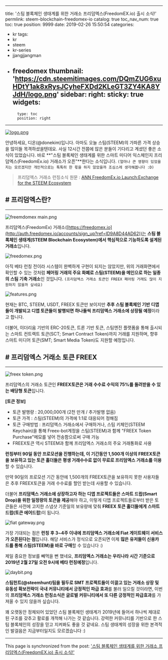 
---
title: '스팀 블록체인 생태계를 위한 거래소 프리덤엑스(FreedomEX.io) 출시 소식!'
permlink: steem-blockchain-freedomex-io
catalog: true
toc_nav_num: true
toc: true
position: 9999
date: 2019-02-26 15:50:54
categories:
- kr
tags:
- kr
- steem
- kr-series
- jjangjjangman
- freedomex
thumbnail: 'https://cdn.steemitimages.com/DQmZUG6xuHDtY1ak8xRysJCyheFXDd2KLeGT3ZY4KA8YJdH/logo.png'
sidebar:
    right:
        sticky: true
widgets:
    -
        type: toc
        position: right
---


[![logo.png](https://cdn.steemitimages.com/DQmZUG6xuHDtY1ak8xRysJCyheFXDd2KLeGT3ZY4KA8YJdH/logo.png)](http://auth.freedomex.io/accounts/sign_up?ref=ID9A8D44AD62)


안녕하세요, 디온(@donekim)입니다. 아마도 오늘 스팀(STEEM)의 가파른 가격 상승을 많이들 목격하셨을텐데요. 사실 12시간 전쯤에 많은 분들이 기다리고 계셨던 좋은 소식이 있었습니다. 바로 **"스팀 블록체인 생태계를 위한 스마트 미디어 익스체인지 프리덤엑스(FreedomEx.io) 거래소가 오픈"**한다는 소식입니다. `(얼마나 큰 영향이 있었을지는 모르겠지만 개인적으로는 톡톡히 한 몫을 하지 않았을까 조심스레 생각해봅니다 :D)`

> 프리덤엑스 거래소 런칭소식 원문 : [ANN FreedomEx.io Launch:Exchange for the STEEM Ecosystem](https://steemit.com/steem/@freedomex/ann-freedomex-io-launch-exchange-for-the-steem-ecosystem)

## # 프리덤엑스란?
---
![freemdomex main.png](https://cdn.steemitimages.com/DQmcUY5nM8FuuQBgSMq4SzKPU8iHy6w6UtxrCpkvDVtezGZ/freemdomex%20main.png)

프리덤엑스(FreedomEx) 거래소([https://freedomex.io](http://auth.freedomex.io/accounts/sign_up?ref=ID9A8D44AD62))는 **스팀 블록체인 생태계(STEEM Blockchain Ecosystem)에서 핵심적으로 기능하도록 설계된 거래소**입니다. 

![freedomex.png](https://cdn.steemitimages.com/DQmXLLnQJXcsKATGpzpgzYkCWzwQuiH8rp5bykbtJ6E9ThN/freedomex.png)

아직 베타 런칭 전이라 시스템이 완벽하게 구현이 되지는 않았지만, 위의 거래화면에서 확인할 수 있는 것처럼 **페어링 거래의 주요 화폐로 스팀(STEEM)을 메인으로 하는 일종의 스팀 기축 거래소**인 것입니다. `(프리덤엑스 거래소 토큰인 FREEX 페어링 거래도 많이 지원하지 않을까 싶네요)`

 ![features.png](https://cdn.steemitimages.com/DQmedW9zijS82iRUT3A38zHj67uf9iDNfEp9r22bkuK5eXz/features.png)

현재는 BTC, STEEM, USDT, FREEX 토큰만 보이지만 **추후 스팀 블록체인 기반 디앱들이 개발되고 디앱 토큰들이 발행되면 하나둘씩 프리덤엑스 거래소에 상장될 예정**이라고 합니다. 

더불어, 이더리움 기반의 ERC-20토큰, 트론 기반 토큰, 스팀엔진 플랫폼을 통해 출시되는 스마트 컨트랙트 토큰(SCT; Smart Contract Token)까지 거래를 지원하며, 향후 스마트 미디어 토큰(SMT; Smart Media Token)도 지원할 예정입니다.

## # 프리덤엑스 거래소 토큰 FREEX
---
![freex token.png](https://cdn.steemitimages.com/DQmWUAUStxpQbPfQjbUtgSUci4hTrXhpXivKumL6fNkRTh9/freex%20token.png)

프리덤엑스의 거래소 토큰인 **FREEX토큰은 거래 수수료 수익의 75%를 돌려받을 수 있는 배당형 토큰**입니다. 

**[토큰 정보]**

 - 토큰 발행량 : 20,000,000개 (2천 만개 / 추가발행 없음)
 - 토큰 가격 : 스팀(STEEM)의 가격에 1:1로 대응되어 정해짐
- 토큰 구매방법 : 프리덤엑스 거래소에서 구매하거나, 스팀 키체인(STEEM Keychain)을 통해 Freex-bot계정을 스팀(STEEM)과 함께  "FREEX Token Purchase"메모를 넣어 전송함으로써 구매 가능
- FREEX토큰 역시 STEEM과 함께 프리덤엑스 거래소의 주요 거래통화로 사용

**런칭부터 90일 동안 프로모션을 진행하는데, 이 기간동안 1,500개 이상의 FREEX토큰을 보유하고 있는 토큰 홀더들은 평생 거래수수료 없이 무료로 프리덤엑스 거래소를 이용**할 수 있습니다. 

만약 90일의 프로모션 기간 동안에 1,500개의 FREEX토큰을 보유하지 못한 사용자들은 추후 FREEX토큰을 거래 수수료를 할인 받는데 사용할 수 있습니다. 

더불어 **프리덤엑스 거래소에 상장하고자 하는 디앱 프로젝트들은 스마트 드랍(Smart Drop)을 위한 일정량의 토큰을 제공**해야 하고, 이렇게 디앱 프로젝트들로부터 받은 토큰들은 사전에 고지한 스냅샷 기준일의 보유량에 맞춰 **FREEX 토큰 홀더들에게 스마트 드랍(토큰 에어드랍**)이 됩니다.

![fiat gateway.png](https://cdn.steemitimages.com/DQmebrQcNWjW9tVh5VbJiWvfhMKUVPZdiapQrN9sv2UjRps/fiat%20gateway.png)

가장 기대되는 점은 **런칭 후 3~4주 이내에 프리덤엑스 거래소에 Fiat 게이트웨이 서비스가 오픈된다는 점**입니다. 해당 서비스가 정식으로 오픈되면 이제 **많은 유저들이 신용카드를 통해 스팀(STEEM)을 바로 구매**할 수 있습니다 :)



제일 중요한 정보를 빼먹을 뻔 했네요, **프리덤엑스 거래소는 우리나라 시간 기준으로 2019년 2월 27일 오전 9시에 베타 런칭예정**입니다. 

![daybit.png](https://cdn.steemitimages.com/DQmQRmybG1FDRxZ8mhzqYT9hwiLceSkGQbe1N6RctzRL8sB/daybit.png)

**스팀헌트(@steemhunt)팀을 필두로 SMT 프로젝트들이 이끌고 있는 거래소 상장 및 유동성 확보전략이 국내 커뮤니티에서 긍정적인 파급 효과**를 불러 일으킬 것이라면, 이번의 **프리덤엑스 거래소 런칭소식은 글로벌 커뮤니티에서 또 다른 긍정적인 파급효과**를 가져올 수 있지 않을까 싶습니다. 

꽤 오랫동안 정체되어 있었던 스팀 블록체인 생태계가 2019년에 들어서 하나씩 제대로 된 구조를 갖추고 활로를 개척해 나가는 것 같습니다. 강력한 커뮤니티를 기반으로 한 스팀 블록체인의 성장을 믿고 지켜봐도 좋을 것 같네요. 스팀 생태계의 성장을 위한 본격적인 발걸음은 지금부터일지도 모르겠습니다 :)

- - -

This page is synchronized from the post: ['스팀 블록체인 생태계를 위한 거래소 프리덤엑스(FreedomEX.io) 출시 소식!'](https://steemit.com/@donekim/steem-blockchain-freedomex-io)
